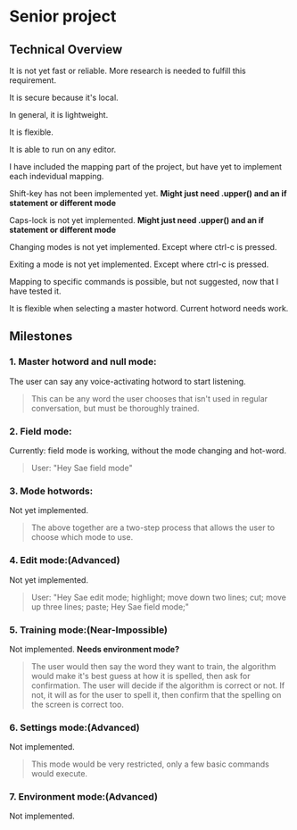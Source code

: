 # Senior project

## Technical Overview

It is not yet fast or reliable. More research is needed to fulfill this requirement.

It is secure because it's local.

In general, it is lightweight.

It is flexible.

It is able to run on any editor.

I have included the mapping part of the project, but have yet to implement each indevidual mapping.

Shift-key has not been implemented yet. __Might just need .upper() and an if statement or different mode__

Caps-lock is not yet implemented. __Might just need .upper() and an if statement or different mode__

Changing modes is not yet implemented. Except where ctrl-c is pressed.

Exiting a mode is not yet implemented. Except where ctrl-c is pressed.

Mapping to specific commands is possible, but not suggested, now that I have tested it.

It is flexible when selecting a master hotword. Current hotword needs work.

## Milestones

### 1. __Master hotword and null mode:__

The user can say any voice-activating hotword to start listening.
> This can be any word the user chooses that isn't used in regular conversation, but must be thoroughly trained.

### 2. __Field mode:__

Currently: field mode is working, without the mode changing and hot-word.
> User: "Hey Sae field mode"

### 3. __Mode hotwords:__

Not yet implemented.
> The above together are a two-step process that allows the user to choose which mode to use.

### 4. __Edit mode:__(Advanced)

Not yet implemented.
> User: "Hey Sae edit mode; highlight; move down two lines; cut; move up three lines; paste; Hey Sae field mode;"

### 5. __Training mode:__(Near-Impossible)

Not implemented. __Needs environment mode?__
> The user would then say the word they want to train, the algorithm would make it's best guess at how it is spelled, then ask for confirmation. The user will decide if the algorithm is correct or not. If not, it will as for the user to spell it, then confirm that the spelling on the screen is correct too.

### 6. __Settings mode:__(Advanced)

Not implemented.
> This mode would be very restricted, only a few basic commands would execute.

### 7. __Environment mode:__(Advanced)

Not implemented.
